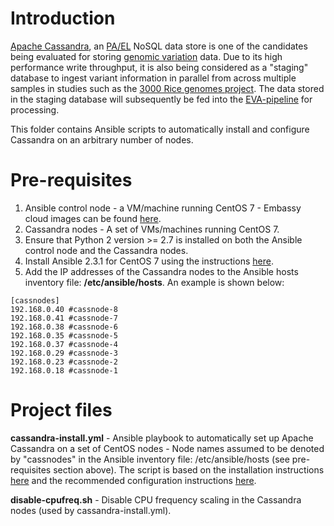 # Introduction

[Apache Cassandra](http://cassandra.apache.org/), an [PA/EL](https://en.wikipedia.org/wiki/PACELC_theorem) NoSQL data store is one of the candidates being evaluated for storing [genomic variation](http://www.ebi.ac.uk/eva/?Variant%20Browser) data. Due to its high performance write throughput, it is also being considered as a "staging" database to ingest variant information in parallel from across multiple samples in studies such as the [3000 Rice genomes project](http://www.ebi.ac.uk/eva/?eva-study=PRJEB13618). The data stored in the staging database will subsequently be fed into the [EVA-pipeline](https://github.com/EBIvariation/eva-pipeline/) for processing. 

This folder contains Ansible scripts to automatically install and configure Cassandra on an arbitrary number of nodes.
 
# Pre-requisites

1. Ansible control node - a VM/machine running CentOS 7 - Embassy cloud images can be found [here](https://extcloud06.ebi.ac.uk/dashboard/project/images). 
2. Cassandra nodes - A set of VMs/machines running CentOS 7.
3. Ensure that Python 2 version >= 2.7 is installed on both the Ansible control node and the Cassandra nodes.
4. Install Ansible 2.3.1 for CentOS 7 using the instructions [here](https://www.digitalocean.com/community/tutorials/how-to-install-and-configure-ansible-on-centos-7).
5. Add the IP addresses of the Cassandra nodes to the Ansible hosts inventory file: **/etc/ansible/hosts**. An example is shown below:

```
[cassnodes]
192.168.0.40 #cassnode-8
192.168.0.41 #cassnode-7
192.168.0.38 #cassnode-6
192.168.0.35 #cassnode-5
192.168.0.37 #cassnode-4
192.168.0.29 #cassnode-3
192.168.0.23 #cassnode-2
192.168.0.18 #cassnode-1
```

# Project files
**cassandra-install.yml** - Ansible playbook to automatically set up Apache Cassandra on a set of CentOS nodes - Node names assumed to be denoted by "cassnodes" in the Ansible inventory file: /etc/ansible/hosts (see pre-requisites section above). The script is based on the installation instructions [here](https://www.howtoforge.com/tutorial/how-to-install-apache-cassandra-on-centos-7/) and the recommended configuration instructions [here](http://docs.datastax.com/en/landing_page/doc/landing_page/recommendedSettings.html).
 
**disable-cpufreq.sh** - Disable CPU frequency scaling in the Cassandra nodes (used by cassandra-install.yml).